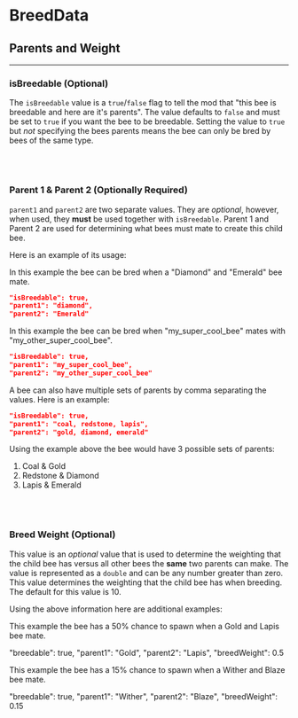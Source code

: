 # **BreedData**

## **Parents and Weight**
***

### **isBreedable** (Optional)

The `isBreedable` value is a `true`/`false` flag to tell the mod that "this bee is breedable and here are it's parents".
The value defaults to `false` and must be set to `true` if you want the bee to be breedable. Setting the value to `true` but *not* specifying the bees parents means the bee can only be bred by bees of the same type.

<br>
<br>

### **Parent 1 & Parent 2** (Optionally Required)

`parent1` and `parent2` are two separate values. They are  _optional_, however, when used, they  **must**  be used together with `isBreedable`. Parent 1 and Parent 2 are used for determining what bees must mate to create this child bee.

Here is an example of its usage:

In this example the bee can be bred when a "Diamond" and "Emerald" bee mate.  

```json
"isBreedable": true,
"parent1": "diamond",
"parent2": "Emerald"
```
  

In this example the bee can be bred when "my_super_cool_bee" mates with "my_other_super_cool_bee".  
```json
"isBreedable": true,
"parent1": "my_super_cool_bee",
"parent2": "my_other_super_cool_bee"
```

A bee can also have multiple sets of parents by comma separating the values. Here is an example:
```json
"isBreedable": true,
"parent1": "coal, redstone, lapis",
"parent2": "gold, diamond, emerald"
```
Using the example above the bee would have 3 possible sets of parents:

 1. Coal & Gold
 2. Redstone & Diamond
 3. Lapis & Emerald

<br>
<br>

### **Breed Weight** (Optional)

This value is an  _optional_  value that is used to determine the weighting that the child bee has versus all other bees the **same** two parents can make. The value is represented as a `double` and can be any number greater than zero. This value determines the weighting that the child bee has when breeding. The default for this value is 10. 

Using the above information here are additional examples:

This example the bee has a 50% chance to spawn when a Gold and Lapis bee mate.  

"breedable": true,
"parent1": "Gold",
"parent2": "Lapis",
"breedWeight": 0.5

  

This example the bee has a 15% chance to spawn when a Wither and Blaze bee mate.

"breedable": true,
"parent1": "Wither",
"parent2": "Blaze",
"breedWeight": 0.15
<!--stackedit_data:
eyJoaXN0b3J5IjpbMTQyMjQ3MzIzMywtMTk5Mjk0NTQxOCwtMT
ExMzk3ODgxMCwxMDc4MDUwNTIsLTc1MzkxNzMwMSw4MTAwMTc3
MTldfQ==
-->